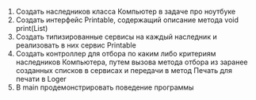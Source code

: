 1. Создать наследников класса Компьютер в задаче про ноутбуке
2. Создать интерфейс Printable, содержащий описание метода void print(List<Computer>)
3. Создать типизированные сервисы на каждый наследник и реализовать в них сервис Printable
4. Создать контроллер для отбора по каким либо критериям наследников Компьютера, путем вызова метода отбора из заранее созданных списков в сервисах и передачи в метод Печать для печати в Loger
5. В main продемонстрировать поведение программы
